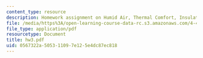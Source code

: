 ```yaml
---
content_type: resource
description: Homework assignment on Humid Air, Thermal Comfort, Insulation, and Condensation.
file: /media/https%3A/open-learning-course-data-rc.s3.amazonaws.com/4-401-introduction-to-building-technology-spring-2006/0567322a505311097e125e4dc87ec818_hw3.pdf
file_type: application/pdf
resourcetype: Document
title: hw3.pdf
uid: 0567322a-5053-1109-7e12-5e4dc87ec818
---
```

